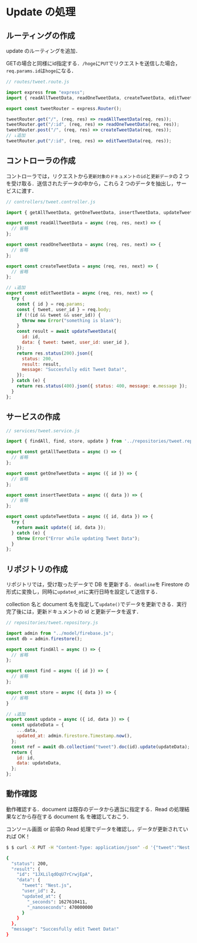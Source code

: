 # Update の処理

## ルーティングの作成

update のルーティングを追加．

GETの場合と同様にid指定する．`/hoge`に`PUT`でリクエストを送信した場合，`req.params.id`は`hoge`になる．

```js
// routes/tweet.route.js

import express from "express";
import { readAllTweetData, readOneTweetData, createTweetData, editTweetData } from "../controllers/tweet.controller.js";

export const tweetRouter = express.Router();

tweetRouter.get("/", (req, res) => readAllTweetData(req, res));
tweetRouter.get("/:id", (req, res) => readOneTweetData(req, res));
tweetRouter.post("/", (req, res) => createTweetData(req, res));
// ↓追加
tweetRouter.put("/:id", (req, res) => editTweetData(req, res));

```

## コントローラの作成

コントローラでは，リクエストから`更新対象のドキュメントのid`と`更新データ`の 2 つを受け取る．送信されたデータの中から，これら 2 つのデータを抽出し，サービスに渡す．

```js
// controllers/tweet.controller.js

import { getAllTweetData, getOneTweetData, insertTweetData, updateTweetData } from "../services/tweet.service.js"

export const readAllTweetData = async (req, res, next) => {
  // 省略
};

export const readOneTweetData = async (req, res, next) => {
  // 省略
};

export const createTweetData = async (req, res, next) => {
  // 省略
};

// ↓追加
export const editTweetData = async (req, res, next) => {
  try {
    const { id } = req.params;
    const { tweet, user_id } = req.body;
    if (!(id && tweet && user_id)) {
      throw new Error("something is blank");
    }
    const result = await updateTweetData({
      id: id,
      data: { tweet: tweet, user_id: user_id },
    });
    return res.status(200).json({
      status: 200,
      result: result,
      message: "Succesfully edit Tweet Data!",
    });
  } catch (e) {
    return res.status(400).json({ status: 400, message: e.message });
  }
};

```

## サービスの作成

```js
// services/tweet.service.js

import { findAll, find, store, update } from '../repositories/tweet.repository.js';

export const getAllTweetData = async () => {
  // 省略
};

export const getOneTweetData = async ({ id }) => {
  // 省略
};

export const insertTweetData = async ({ data }) => {
  // 省略
};

export const updateTweetData = async ({ id, data }) => {
  try {
    return await update({ id, data });
  } catch (e) {
    throw Error("Error while updating Tweet Data");
  }
};

```

## リポジトリの作成

リポジトリでは，受け取ったデータで DB を更新する．`deadline`を Firestore の形式に変換し，同時に`updated_at`に実行日時を設定して送信する．

collection 名と document 名を指定して`update()`でデータを更新できる．実行完了後には，更新ドキュメントの id と更新データを返す．

```js
// repositories/tweet.repository.js

import admin from "../model/firebase.js";
const db = admin.firestore();

export const findAll = async () => {
  // 省略
};

export const find = async ({ id }) => {
  // 省略
};

export const store = async ({ data }) => {
  // 省略
}

// ↓追加
export const update = async ({ id, data }) => {
  const updateData = {
    ...data,
    updated_at: admin.firestore.Timestamp.now(),
  };
  const ref = await db.collection("tweet").doc(id).update(updateData);
  return {
    id: id,
    data: updateData,
  };
};

```

## 動作確認

動作確認する．document は既存のデータから適当に指定する．Read の処理結果などから存在する document 名 を確認しておこう．

コンソール画面 or 前項の Read 処理でデータを確認し，データが更新されていれば OK！

```bash
$ $ curl -X PUT -H "Content-Type: application/json" -d '{"tweet":"Nest.js","user_id":2}' localhost:3001/tweet/1JXLilqdOqU7rCrwjEpA

{
  "status": 200,
  "result": {
    "id": "1JXLilqdOqU7rCrwjEpA",
    "data": {
      "tweet": "Nest.js",
      "user_id": 2,
      "updated_at": {
        "_seconds": 1627610411,
        "_nanoseconds": 470000000
      }
    }
  },
  "message": "Succesfully edit Tweet Data!"
}


```
